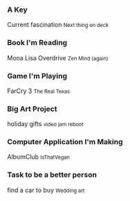 <div class="preoccupations">

<h3>A Key</h3>

Current fascination
<small>Next thing on deck</small>




<h3>Book I'm Reading</h3>

Mona Lisa Overdrive
<small>Zen Mind (again)</small>




<h3>Game I'm Playing</h3>

FarCry 3
<small>The Real Texas</small>




<h3>Big Art Project</h3>

holiday gifts
<small>video jam reboot</small>




<h3>Computer Application I'm Making</h3>

AlbumClub
<small>IsThatVegan</small>




<h3>Task to be a better person</h3>

find a car to buy
<small>Wedding art</small>


</div>
